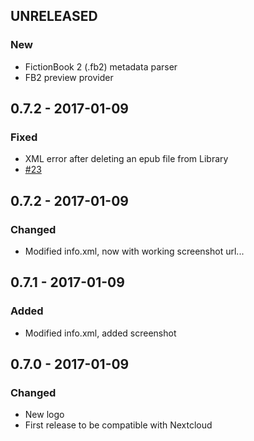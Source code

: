 ## UNRELEASED
### New
 - FictionBook 2 (.fb2) metadata parser
 - FB2 preview provider

## 0.7.2 - 2017-01-09
### Fixed
 - XML error after deleting an epub file from Library
 - [#23](https://github.com/Yetangitu/owncloud-apps/issues/23)

## 0.7.2 - 2017-01-09
### Changed
 - Modified info.xml, now with working screenshot url...

## 0.7.1 - 2017-01-09
### Added
 - Modified info.xml, added screenshot

## 0.7.0 - 2017-01-09
### Changed
 - New logo
 - First release to be compatible with Nextcloud
